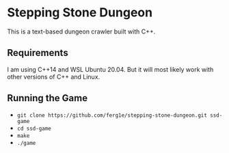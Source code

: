 # Stepping Stone Dungeon

This is a text-based dungeon crawler built with C++.

## Requirements

I am using C++14 and WSL Ubuntu 20.04. But it will most likely work with other versions of C++ and Linux.

## Running the Game

- `git clone https://github.com/ferg1e/stepping-stone-dungeon.git ssd-game`
- `cd ssd-game`
- `make`
- `./game`

